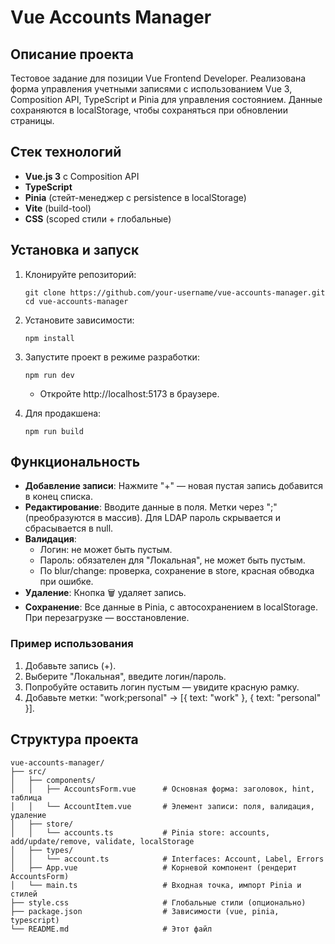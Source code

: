 # Vue Accounts Manager

## Описание проекта

Тестовое задание для позиции Vue Frontend Developer. Реализована форма управления учетными записями с использованием Vue 3, Composition API, TypeScript и Pinia для управления состоянием. Данные сохраняются в localStorage, чтобы сохраняться при обновлении страницы.

## Стек технологий
- **Vue.js 3** с Composition API
- **TypeScript**
- **Pinia** (стейт-менеджер с persistence в localStorage)
- **Vite** (build-tool)
- **CSS** (scoped стили + глобальные)

## Установка и запуск

1. Клонируйте репозиторий:
   ```
   git clone https://github.com/your-username/vue-accounts-manager.git
   cd vue-accounts-manager
   ```

2. Установите зависимости:
   ```
   npm install
   ```

3. Запустите проект в режиме разработки:
   ```
   npm run dev
   ```
   - Откройте http://localhost:5173 в браузере.

4. Для продакшена:
   ```
   npm run build
   ```

## Функциональность

- **Добавление записи**: Нажмите "+" — новая пустая запись добавится в конец списка.
- **Редактирование**: Вводите данные в поля. Метки через ";" (преобразуются в массив). Для LDAP пароль скрывается и сбрасывается в null.
- **Валидация**: 
  - Логин: не может быть пустым.
  - Пароль: обязателен для "Локальная", не может быть пустым.
  - По blur/change: проверка, сохранение в store, красная обводка при ошибке.
- **Удаление**: Кнопка 🗑 удаляет запись.
- **Сохранение**: Все данные в Pinia, с автосохранением в localStorage. При перезагрузке — восстановление.

### Пример использования
1. Добавьте запись (+).
2. Выберите "Локальная", введите логин/пароль.
3. Попробуйте оставить логин пустым — увидите красную рамку.
4. Добавьте метки: "work;personal" → [{ text: "work" }, { text: "personal" }].

## Структура проекта

```
vue-accounts-manager/
├── src/
│   ├── components/
│   │   ├── AccountsForm.vue      # Основная форма: заголовок, hint, таблица
│   │   └── AccountItem.vue       # Элемент записи: поля, валидация, удаление
│   ├── store/
│   │   └── accounts.ts           # Pinia store: accounts, add/update/remove, validate, localStorage
│   ├── types/
│   │   └── account.ts            # Interfaces: Account, Label, Errors
│   ├── App.vue                   # Корневой компонент (рендерит AccountsForm)
│   └── main.ts                   # Входная точка, импорт Pinia и стилей
├── style.css                     # Глобальные стили (опционально)
├── package.json                  # Зависимости (vue, pinia, typescript)
└── README.md                     # Этот файл
```
